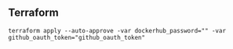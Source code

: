## Terraform

```
terraform apply --auto-approve -var dockerhub_password="" -var github_oauth_token="github_oauth_token"
```
